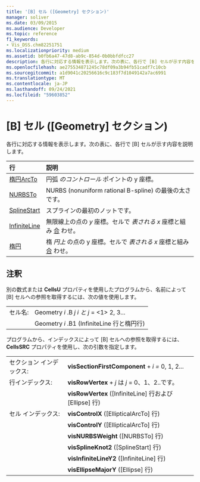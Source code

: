 ```yaml
---
title: '[B] セル ([Geometry] セクション)'
manager: soliver
ms.date: 03/09/2015
ms.audience: Developer
ms.topic: reference
f1_keywords:
- Vis_DSS.chm82251751
ms.localizationpriority: medium
ms.assetid: b0fb6a47-47d8-ab9c-854d-0b0bbfdfcc27
description: 各行に対応する情報を表示します。次の表に、各行で [B] セルが示す内容を説明します。
ms.openlocfilehash: ae275534871245c78df09a3b94fb51cadf7c10cb
ms.sourcegitcommit: a1d9041c20256616c9c183f7d1049142a7ac6991
ms.translationtype: MT
ms.contentlocale: ja-JP
ms.lasthandoff: 09/24/2021
ms.locfileid: "59603852"
---
```

# <a name="b-cell-geometry-section"></a>[B] セル ([Geometry] セクション)

各行に対応する情報を表示します。次の表に、各行で [B] セルが示す内容を説明します。
  
|行|説明|
|:-----|:-----|
|[楕円ArcTo](ellipticalarcto-row-geometry-section.md) <br/> | 円弧  *のコントロール*  ポイントの y 座標。  <br/> |
|[NURBSTo](nurbsto-row-geometry-section.md) <br/> | NURBS (nonuniform rational B-spline) の最後の太さです。  <br/> |
|[SplineStart](splinestart-row-geometry-section.md) <br/> | スプラインの最初のノットです。  <br/> |
|[InfiniteLine](infiniteline-row-geometry-section.md) <br/> | 無限線上の点の  *y*  座標。セルで  *表される x*  座標と組み [合](a-cell-geometry-section.md) わせ。  <br/> |
|[楕円](ellipse-row-geometry-section.md) <br/> | 楕  *円上*  の点の y 座標。セルで  *表される x*  座標と組み [合](a-cell-geometry-section.md) わせ。  <br/> |
   
## <a name="remarks"></a>注釈

別の数式または **CellsU** プロパティを使用したプログラムから、名前によって [B] セルへの参照を取得するには、次の値を使用します。 
  
|||
|:-----|:-----|
| セル名:  <br/> | Geometry  *i*  .B  *j*            *i と*  *j*  = <1> 2, 3...  <br/> |
|| Geometry  *i*  .B1 (InfiniteLine 行と楕円行)  <br/> |
   
プログラムから、インデックスによって [B] セルへの参照を取得するには、**CellsSRC** プロパティを使用し、次の引数を指定します。 
  
|||
|:-----|:-----|
| セクション インデックス:  <br/> |**visSectionFirstComponent**  +  *i* *=* 0, 1, 2...  <br/> |
| 行インデックス:  <br/> |**visRowVertex**  +  *j* は *j* = 0、1、2..です。  <br/> |
||**visRowVertex** ([InfiniteLine] 行および [Ellipse] 行)  <br/> |
| セル インデックス:  <br/> |**visControlX** ([EllipticalArcTo] 行)  <br/> |
||**visControlY** ([EllipticalArcTo] 行)  <br/> |
||**visNURBSWeight** ([NURBSTo] 行)  <br/> |
||**visSplineKnot2** ([SplineStart] 行)  <br/> |
||**visInfiniteLineY2** ([InfiniteLine] 行)  <br/> |
||**visEllipseMajorY** ([Ellipse] 行)  <br/> |
   


